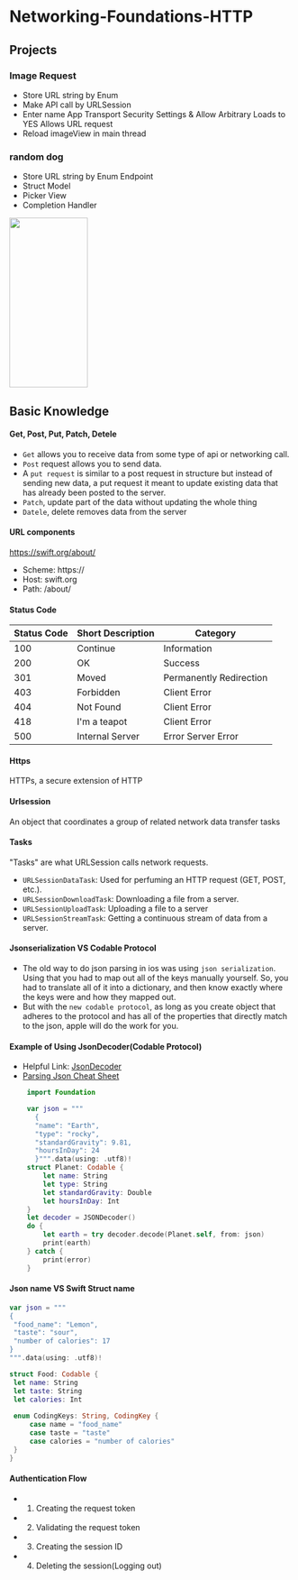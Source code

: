 # Networking-Foundations-HTTP
## Projects
### Image Request
* Store URL string by Enum
* Make API call by URLSession
* Enter name App Transport Security Settings & Allow Arbitrary Loads to YES Allows URL request
* Reload imageView in main thread

### random dog
* Store URL string by Enum Endpoint
* Struct Model
* Picker View
* Completion Handler
<p float="left">
<img width="139" height="301" src="https://github.com/zijiazhai/Networking-Foundations-HTTP/blob/master/images/randomDog.png">
</p>


## Basic Knowledge
#### Get, Post, Put, Patch, Detele
* `Get` allows you to receive data from some type of api or networking call. 
* `Post` request allows you to send data.
* A `put request` is similar to a post request in structure but instead of sending new data, a put request it meant to update existing data that has already been posted to the server.
* `Patch`, update part of the data without updating the whole thing
* `Datele`, delete removes data from the server

#### URL components
https://swift.org/about/
* Scheme: https://
* Host: swift.org
* Path: /about/

#### Status Code
| Status Code|	Short Description |	Category |
| ----- | -------- | ---------- |
| 100	| Continue | Information
| 200	| OK	| Success
| 301	| Moved | Permanently	Redirection
| 403	| Forbidden	| Client Error
| 404	| Not Found	| Client Error
| 418	| I'm a teapot	| Client Error
| 500	| Internal Server | Error	Server Error

#### Https
HTTPs, a secure extension of HTTP

#### Urlsession
An object that coordinates a group of related network data transfer tasks

#### Tasks
"Tasks" are what URLSession calls network requests.
* `URLSessionDataTask`: Used for perfuming an HTTP request (GET, POST, etc.).
* `URLSessionDownloadTask`: Downloading a file from a server.
* `URLSessionUploadTask`: Uploading a file to a server
* `URLSessionStreamTask`: Getting a continuous stream of data from a server.

#### Jsonserialization VS Codable Protocol
* The old way to do json parsing in ios was using `json serialization`. Using that you had to map out all of the keys manually yourself. So, you had to translate all of it into a dictionary, and then know exactly where the keys were and how they mapped out.
* But with the `new codable protocol`, as long as you create object that adheres to the protocol and has all of the properties that directly match to the json, apple will do the work for you.

#### Example of Using JsonDecoder(Codable Protocol)
* Helpful Link: [JsonDecoder](https://github.com/zijiazhai/parseJsonData)
* [Parsing Json Cheat Sheet](https://github.com/udacity/ios-nd-networking/wiki/JSON-Parsing-Cheat-Sheet)
   ```swift
    import Foundation

    var json = """
      {
      "name": "Earth",
      "type": "rocky",
      "standardGravity": 9.81,
      "hoursInDay": 24
      }""".data(using: .utf8)!
    struct Planet: Codable {
        let name: String
        let type: String
        let standardGravity: Double
        let hoursInDay: Int
    }
    let decoder = JSONDecoder()
    do {
        let earth = try decoder.decode(Planet.self, from: json)
        print(earth)
    } catch {
        print(error)
    }    
   ```
   
#### Json name VS Swift Struct name
   ```swift
   var json = """
{
    "food_name": "Lemon",
    "taste": "sour",
    "number of calories": 17
}
""".data(using: .utf8)!

struct Food: Codable {
    let name: String
    let taste: String
    let calories: Int
    
    enum CodingKeys: String, CodingKey {   
        case name = "food_name"
        case taste = "taste"
        case calories = "number of calories"
    }
}
   ```
   
#### Authentication Flow
* 1. Creating the request token
* 2. Validating the request token
* 3. Creating the session ID
* 4. Deleting the session(Logging out)
